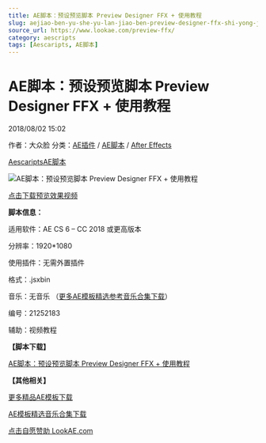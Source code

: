 ```yaml
---
title: AE脚本：预设预览脚本 Preview Designer FFX + 使用教程
slug: aejiao-ben-yu-she-yu-lan-jiao-ben-preview-designer-ffx-shi-yong-jiao-cheng
source_url: https://www.lookae.com/preview-ffx/
category: aescripts
tags: [Aescaripts, AE脚本]
---
```

# AE脚本：预设预览脚本 Preview Designer FFX + 使用教程

2018/08/02 15:02

作者：大众脸
分类：[AE插件](https://www.lookae.com/after-effects/aechajian/) / [AE脚本](https://www.lookae.com/after-effects/aescripts/) / [After Effects](https://www.lookae.com/after-effects/)

[Aescaripts](https://www.lookae.com/tag/aescaripts/)[AE脚本](https://www.lookae.com/tag/ae%e8%84%9a%e6%9c%ac/)

![AE脚本：预设预览脚本 Preview Designer FFX + 使用教程](https://www.lookae.com/wp-content/uploads/2018/08/Preview-Designer-FFX.jpg "AE脚本：预设预览脚本 Preview Designer FFX + 使用教程-LookAE.com")

[](https://s3.envato.com/h264-video-previews/a1164e89-576f-438f-a0de-a36b785037b9/21252183.mp4?_=1")

[点击下载预览效果视频](https://s3.envato.com/h264-video-previews/a1164e89-576f-438f-a0de-a36b785037b9/21252183.mp4)

**脚本信息：**

适用软件：AE CS 6 – CC 2018 或更高版本

分辨率：1920\*1080

使用插件：无需外置插件

格式：.jsxbin

音乐：无音乐 （[更多AE模板精选参考音乐合集下载](https://item.taobao.com/item.htm?spm=a1z10.1.w4004-2793089344.4.MUvxbV&id=37289930486)）

编号：21252183

辅助：视频教程

**【脚本下载】**

[AE脚本：预设预览脚本 Preview Designer FFX + 使用教程](https://lookae.ctfile.com/fs/680462-301410267)

**【其他相关】**

[更多精品AE模板下载](https://www.lookae.com/after-effects/other-after-effects/)

[AE模板精选音乐合集下载](https://item.taobao.com/item.htm?spm=a1z10.1.w4004-2793089344.4.MUvxbV&id=37289930486)

[点击自愿赞助 LookAE.com](https://www.lookae.com/sponsor/)

